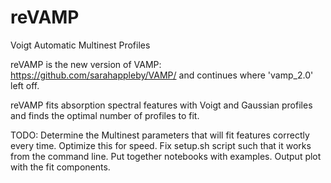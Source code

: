 # reVAMP
Voigt Automatic Multinest Profiles

reVAMP is the new version of VAMP:
https://github.com/sarahappleby/VAMP/
and continues where 'vamp_2.0' left off.

reVAMP fits absorption spectral features with Voigt and Gaussian profiles and finds the optimal number of profiles to fit.

TODO:
Determine the Multinest parameters that will fit features correctly every time.
Optimize this for speed.
Fix setup.sh script such that it works from the command line.
Put together notebooks with examples.
Output plot with the fit components.
